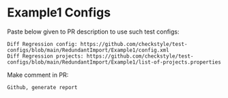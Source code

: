 # Example1 Configs
Paste below given to PR description to use such test configs:
```
Diff Regression config: https://github.com/checkstyle/test-configs/blob/main/RedundantImport/Example1/config.xml
Diff Regression projects: https://github.com/checkstyle/test-configs/blob/main/RedundantImport/Example1/list-of-projects.properties
```
Make comment in PR:
```
Github, generate report
```
